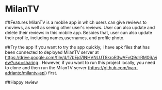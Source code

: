 # MilanTV

##Features
MilanTV is a mobile app in which users can give reviews to moviews, as well as seeing other user's reviews. User can also update and delete their reviews in this mobile app.
Besides that, user can also update their profile, including names,usernames, and profile photo.

##Try the app
If you want to try the app quickly, I have apk files that has been connected to deployed MilanTV server at https://drive.google.com/file/d/17bEjd7lNHVNLUT8kroR3wAFvQ9drRM06/view?usp=sharing .
However, if you want to run this project locally, you need to clone and then run the MilanTV server (https://github.com/ivan-adrianto/milantv-api) first.

##Happy review
